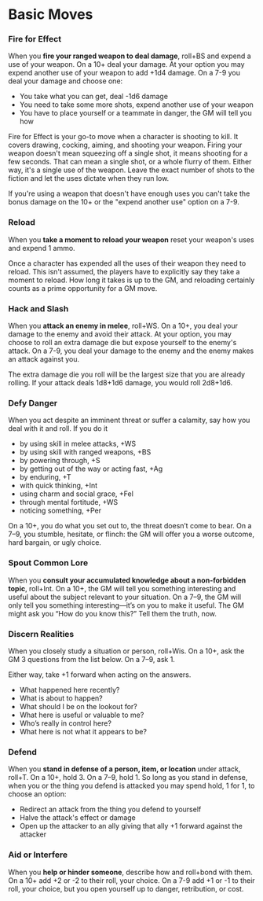 <!-- Do NOT edit this file directly. It is compiled from pages in the "source" directory. -->
# Basic Moves

### Fire for Effect

When you **fire your ranged weapon to deal damage**, roll+BS and expend a use of your weapon. On a 10+ deal your damage. At your option you may expend another use of your weapon to add +1d4 damage. On a 7-9 you deal your damage and choose one:

*   You take what you can get, deal -1d6 damage
*   You need to take some more shots, expend another use of your weapon
*   You have to place yourself or a teammate in danger, the GM will tell you how

Fire for Effect is your go-to move when a character is shooting to kill. It covers drawing, cocking, aiming, and shooting your weapon. Firing your weapon doesn't mean squeezing off a single shot, it means shooting for a few seconds. That can mean a single shot, or a whole flurry of them. Either way, it's a single use of the weapon. Leave the exact number of shots to the fiction and let the uses dictate when they run low.

If you're using a weapon that doesn't have enough uses you can't take the bonus damage on the 10+ or the "expend another use" option on a 7-9.

### Reload

When you **take a moment to reload your weapon** reset your weapon's uses and expend 1 ammo.

Once a character has expended all the uses of their weapon they need to reload. This isn't assumed, the players have to explicitly say they take a moment to reload. How long it takes is up to the GM, and reloading certainly counts as a prime opportunity for a GM move.

### Hack and Slash

When you **attack an enemy in melee**, roll+WS. On a 10+, you deal your damage to the enemy and avoid their attack. At your option, you may choose to roll an extra damage die but expose yourself to the enemy's attack. On a 7-9, you deal your damage to the enemy and the enemy makes an attack against you.

The extra damage die you roll will be the largest size that you are already rolling. If your attack deals 1d8+1d6 damage, you would roll 2d8+1d6.

### Defy Danger

When you act despite an imminent threat or suffer a calamity, say how you deal with it and roll. If you do it

*   by using skill in melee attacks, +WS
*   by using skill with ranged weapons, +BS
*   by powering through, +S
*   by getting out of the way or acting fast, +Ag
*   by enduring, +T
*   with quick thinking, +Int
*   using charm and social grace, +Fel
*   through mental fortitude, +WS
*   noticing something, +Per

On a 10+, you do what you set out to, the threat doesn’t come to bear. On a 7–9, you stumble, hesitate, or flinch: the GM will offer you a worse outcome, hard bargain, or ugly choice.

### Spout Common Lore

When you **consult your accumulated knowledge about a non-forbidden topic**, roll+Int. On a 10+, the GM will tell you something interesting and useful about the subject relevant to your situation. On a 7–9, the GM will only tell you something interesting—it’s on you to make it useful. The GM might ask you “How do you know this?” Tell them the truth, now.

### Discern Realities

When you closely study a situation or person, roll+Wis. On a 10+, ask the GM 3 questions from the list below. On a 7–9, ask 1.

Either way, take +1 forward when acting on the answers.

*   What happened here recently?
*   What is about to happen?
*   What should I be on the lookout for?
*   What here is useful or valuable to me?
*   Who’s really in control here?
*   What here is not what it appears to be?

### Defend

When you **stand in defense of a person, item, or location** under attack, roll+T. On a 10+, hold 3\. On a 7–9, hold 1\. So long as you stand in defense, when you or the thing you defend is attacked you may spend hold, 1 for 1, to choose an option:

*   Redirect an attack from the thing you defend to yourself
*   Halve the attack's effect or damage
*   Open up the attacker to an ally giving that ally +1 forward against the attacker

### Aid or Interfere

When you **help or hinder someone**, describe how and roll+bond with them. On a 10+ add +2 or -2 to their roll, your choice. On a 7-9 add +1 or -1 to their roll, your choice, but you open yourself up to danger, retribution, or cost.